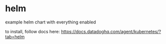 # helm
example helm chart with everything enabled

to install, follow docs here: https://docs.datadoghq.com/agent/kubernetes/?tab=helm

